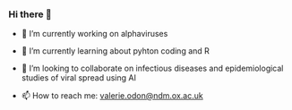 ### Hi there 👋



- 🔭 I’m currently working on alphaviruses 
- 🌱 I’m currently learning about pyhton coding and R
- 👯 I’m looking to collaborate on infectious diseases and epidemiological studies of viral spread using AI

- 📫 How to reach me: valerie.odon@ndm.ox.ac.uk


